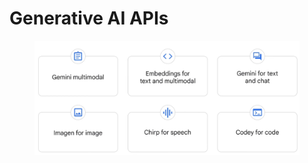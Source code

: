 # Generative AI APIs

<figure><img src="../../../.gitbook/assets/{980A6B51-97BF-4BC5-A7C3-A5CE99E85F62}.png" alt=""><figcaption></figcaption></figure>
